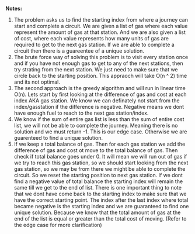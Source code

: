 **Notes:** 

1. The problem asks us to find the starting index from where a journey can start and complete a circuit. We are given a list of gas where each value represent the amount of gas at that station. And we are also given a list of cost, where each value represents how many units of gas are required to get to the next gas station. If we are able to complete a circuit then there is a guareentee of a unique solution.
2. The brute force way of solving this problem is to visit every station once and if you have not enough gas to get to any of the next stations, then try strating from the next station. We just need to make sure that we circle back to the starting position. This appraoch will take O(n ^ 2) time and its not optimal.
3. The second approach is the greedy algorithm and will run in linear time O(n). Lets start by first looking at the difference of gas and cost at each index AKA gas station. We know we can definately not start from the index/gasstation if the difference is negative. Negative means we dont have enough fuel to reach to the next gas station/index.
4. We know if the sum of entire gas list is less than the sum of entire cost list, we will not be able to complete the journey. Meaning there is no solution and we must return -1. This is our edge case. Otherwise we are guarenteed to find a unique solution.
5. If we keep a total balance of gas. Then for each gas station we add the difference of gas and cost ot move to the total balance of gas. Then check if total balance goes under 0. It will mean we will run out of gas if we try to reach this gas station, so we should start looking from the next gas station, so we may be from there we might be able to complete the circuit. So we reset the starting position to next gas station. If we dont find a negative value of total balance the starting index will remain the same till we get to the end of list. There is one important thing to note that we dont have come back to the starting index to make sure that we have the correct starting point. The index after the last index where total became negative is the starting index and we are guaranteed to find one unique solution. Because we know that the total amount of gas at the end of the list is equal or greater than the total cost of moving. (Refer to the edge case for more clarification)
